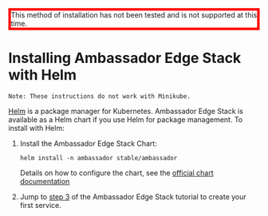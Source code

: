 <div style="border: thick solid red">
<!-- TODO: fix red bordered text -->
This method of installation has not been tested and is not supported at this time.
</div>

# Installing Ambassador Edge Stack with Helm

```Note: These instructions do not work with Minikube.```

[Helm](https://helm.sh) is a package manager for Kubernetes. Ambassador Edge Stack is available as a Helm chart if you use Helm for package management. To install with Helm:

1. Install the Ambassador Edge Stack Chart:

   ```
   helm install -n ambassador stable/ambassador
   ```
   
   Details on how to configure the chart, see the [official chart documentation](https://hub.helm.sh/charts/stable/ambassador)


2. Jump to [step 3](/user-guide/getting-started#3-creating-your-first-service) of the Ambassador Edge Stack tutorial to create your first service.
